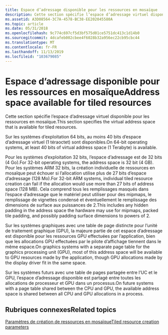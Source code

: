 ```yaml
---
title: Espace d’adressage disponible pour les ressources en mosaïque
description: Cette section spécifie l’espace d’adressage virtuel disponible pour les ressources en mosaïque.
ms.assetid: A3D08564-3C7A-4578-BC38-EE202045580A
ms.topic: article
ms.date: 05/31/2018
ms.openlocfilehash: 9c774c697cf5d3bf575d01ce5751dc413c1d14b0
ms.sourcegitcommit: 4dcafeb002cbee4f6028b32a956ec22cb95cbc44
ms.translationtype: MT
ms.contentlocale: fr-FR
ms.lasthandoff: 11/13/2019
ms.locfileid: "103679085"
---
```

# <a name="address-space-available-for-tiled-resources"></a><span data-ttu-id="6ff62-103">Espace d’adressage disponible pour les ressources en mosaïque</span><span class="sxs-lookup"><span data-stu-id="6ff62-103">Address space available for tiled resources</span></span>

<span data-ttu-id="6ff62-104">Cette section spécifie l’espace d’adressage virtuel disponible pour les ressources en mosaïque.</span><span class="sxs-lookup"><span data-stu-id="6ff62-104">This section specifies the virtual address space that is available for tiled resources.</span></span>

<span data-ttu-id="6ff62-105">Sur les systèmes d’exploitation 64 bits, au moins 40 bits d’espace d’adressage virtuel (1 téraoctet) sont disponibles.</span><span class="sxs-lookup"><span data-stu-id="6ff62-105">On 64-bit operating systems, at least 40 bits of virtual address space (1 Terabyte) is available.</span></span>

<span data-ttu-id="6ff62-106">Pour les systèmes d’exploitation 32 bits, l’espace d’adressage est de 32 bits (4 Go).</span><span class="sxs-lookup"><span data-stu-id="6ff62-106">For 32-bit operating systems, the address space is 32 bit (4 GB).</span></span> <span data-ttu-id="6ff62-107">Pour les systèmes ARM 32 bits, la création individuelle de ressources en mosaïque peut échouer si l’allocation utilise plus de 27 bits d’espace d’adressage (128 Mo).</span><span class="sxs-lookup"><span data-stu-id="6ff62-107">For 32-bit ARM systems, individual tiled resource creation can fail if the allocation would use more than 27 bits of address space (128 MB).</span></span> <span data-ttu-id="6ff62-108">Cela comprend tous les remplissages masqués dans l’espace d’adressage que le matériel peut utiliser pour des mipmaps, le remplissage de vignettes condensé et éventuellement le remplissage des dimensions de surface aux puissances de 2.</span><span class="sxs-lookup"><span data-stu-id="6ff62-108">This includes any hidden padding in the address space the hardware may use for mipmaps, packed tile padding, and possibly padding surface dimensions to powers of 2.</span></span>

<span data-ttu-id="6ff62-109">Sur les systèmes graphiques avec une table de page distincte pour l’unité de traitement graphique (GPU), la majeure partie de cet espace d’adressage est disponible pour les ressources GPU effectuées par l’application, bien que les allocations GPU effectuées par le pilote d’affichage tiennent dans le même espace.</span><span class="sxs-lookup"><span data-stu-id="6ff62-109">On graphics systems with a separate page table for the graphics processing unit (GPU), most of this address space will be available to GPU resources made by the application, though GPU allocations made by the display driver fit in the same space.</span></span>

<span data-ttu-id="6ff62-110">Sur les systèmes futurs avec une table de pages partagée entre l’UC et le GPU, l’espace d’adressage disponible est partagé entre toutes les allocations de processeur et GPU dans un processus.</span><span class="sxs-lookup"><span data-stu-id="6ff62-110">On future systems with a page table shared between the CPU and GPU, the available address space is shared between all CPU and GPU allocations in a process.</span></span>

## <a name="related-topics"></a><span data-ttu-id="6ff62-111">Rubriques connexes</span><span class="sxs-lookup"><span data-stu-id="6ff62-111">Related topics</span></span>

<dl> <dt>

[<span data-ttu-id="6ff62-112">Paramètres de création de ressources en mosaïque</span><span class="sxs-lookup"><span data-stu-id="6ff62-112">Tiled resource creation parameters</span></span>](tiled-resource-creation-parameters.md)
</dt> </dl>

 

 




